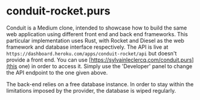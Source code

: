 # conduit-rocket.purs

Conduit is a Medium clone, intended to showcase how to build the same web application using different 
front end and back end frameworks. This particular implementation uses Rust, with Rocket and Diesel as 
the web framework and database interface respectively. 
The API is live at `https://dashboard.heroku.com/apps/conduit-rocket/api` but doesn't provide a front end.
You can use [https://sylvainleclercq.com/conduit.purs](this one) in order to access it. Simply use the 'Developer'
panel to change the API endpoint to the one given above.

The back-end relies on a free database instance. In order to stay within the limitations imposed by the provider,
the database is wiped regularly.